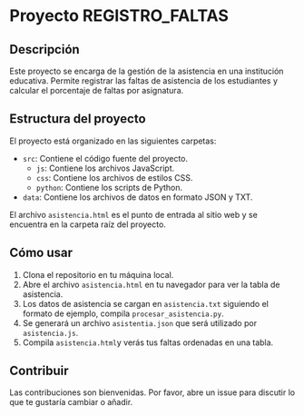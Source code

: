 # Proyecto REGISTRO_FALTAS

## Descripción

Este proyecto se encarga de la gestión de la asistencia en una institución educativa. Permite registrar las faltas de asistencia de los estudiantes y calcular el porcentaje de faltas por asignatura.

## Estructura del proyecto

El proyecto está organizado en las siguientes carpetas:

- `src`: Contiene el código fuente del proyecto.
  - `js`: Contiene los archivos JavaScript.
  - `css`: Contiene los archivos de estilos CSS.
  - `python`: Contiene los scripts de Python.
- `data`: Contiene los archivos de datos en formato JSON y TXT.

El archivo `asistencia.html` es el punto de entrada al sitio web y se encuentra en la carpeta raíz del proyecto.

## Cómo usar

1. Clona el repositorio en tu máquina local.
2. Abre el archivo `asistencia.html` en tu navegador para ver la tabla de asistencia.
3. Los datos de asistencia se cargan en `asistencia.txt` siguiendo el formato de ejemplo, compila `procesar_asistencia.py`.
4. Se generará un archivo `asistentia.json` que será utilizado por `asistencia.js`.
5. Compila `asistencia.html`y verás tus faltas ordenadas en una tabla.

## Contribuir

Las contribuciones son bienvenidas. Por favor, abre un issue para discutir lo que te gustaría cambiar o añadir.